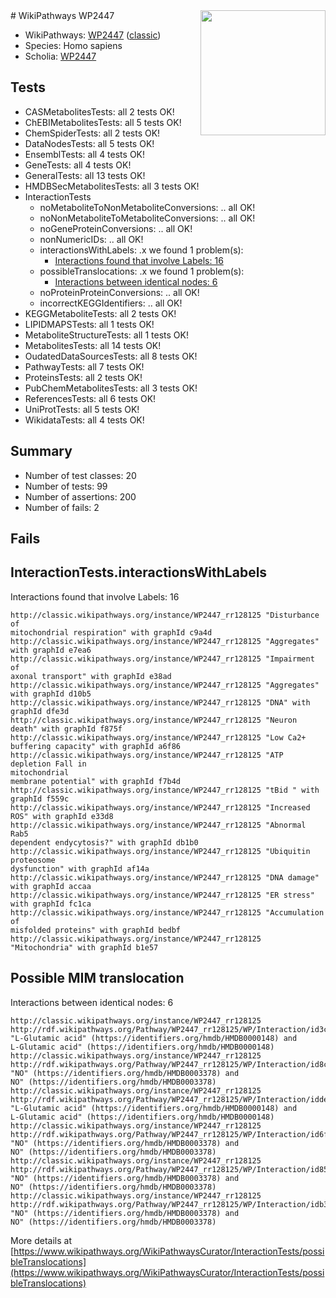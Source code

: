 <img style="float: right; width: 200px" src="https://upload.wikimedia.org/wikipedia/commons/thumb/8/83/Wplogo_with_text_500.png/640px-Wplogo_with_text_500.png" />
# WikiPathways WP2447

* WikiPathways: [WP2447](https://wikipathways.org/pathways/WP2447) ([classic](https://classic.wikipathways.org/instance/WP2447))
* Species: Homo sapiens
* Scholia: [WP2447](https://scholia.toolforge.org/wikipathways/WP2447)
## Tests
* CASMetabolitesTests: all 2 tests OK!
* ChEBIMetabolitesTests: all 5 tests OK!
* ChemSpiderTests: all 2 tests OK!
* DataNodesTests: all 5 tests OK!
* EnsemblTests: all 4 tests OK!
* GeneTests: all 4 tests OK!
* GeneralTests: all 13 tests OK!
* HMDBSecMetabolitesTests: all 3 tests OK!
* InteractionTests
    * noMetaboliteToNonMetaboliteConversions: .. all OK!
    * noNonMetaboliteToMetaboliteConversions: .. all OK!
    * noGeneProteinConversions: .. all OK!
    * nonNumericIDs: .. all OK!
    * interactionsWithLabels: .x we found 1 problem(s):
        * [Interactions found that involve Labels: 16](#fe97a8be)
    * possibleTranslocations: .x we found 1 problem(s):
        * [Interactions between identical nodes: 6](#1c11820b)
    * noProteinProteinConversions: .. all OK!
    * incorrectKEGGIdentifiers: .. all OK!
* KEGGMetaboliteTests: all 2 tests OK!
* LIPIDMAPSTests: all 1 tests OK!
* MetaboliteStructureTests: all 1 tests OK!
* MetabolitesTests: all 14 tests OK!
* OudatedDataSourcesTests: all 8 tests OK!
* PathwayTests: all 7 tests OK!
* ProteinsTests: all 2 tests OK!
* PubChemMetabolitesTests: all 3 tests OK!
* ReferencesTests: all 6 tests OK!
* UniProtTests: all 5 tests OK!
* WikidataTests: all 4 tests OK!


## Summary

* Number of test classes: 20
* Number of tests: 99
* Number of assertions: 200
* Number of fails: 2

## Fails

<a name="fe97a8be" />

## InteractionTests.interactionsWithLabels

Interactions found that involve Labels: 16
```
http://classic.wikipathways.org/instance/WP2447_rr128125 "Disturbance of
mitochondrial respiration" with graphId c9a4d
http://classic.wikipathways.org/instance/WP2447_rr128125 "Aggregates" with graphId e7ea6
http://classic.wikipathways.org/instance/WP2447_rr128125 "Impairment of
axonal transport" with graphId e38ad
http://classic.wikipathways.org/instance/WP2447_rr128125 "Aggregates" with graphId d10b5
http://classic.wikipathways.org/instance/WP2447_rr128125 "DNA" with graphId dfe3d
http://classic.wikipathways.org/instance/WP2447_rr128125 "Neuron death" with graphId f875f
http://classic.wikipathways.org/instance/WP2447_rr128125 "Low Ca2+ buffering capacity" with graphId a6f86
http://classic.wikipathways.org/instance/WP2447_rr128125 "ATP depletion Fall in
mitochondrial
membrane potential" with graphId f7b4d
http://classic.wikipathways.org/instance/WP2447_rr128125 "tBid " with graphId f559c
http://classic.wikipathways.org/instance/WP2447_rr128125 "Increased ROS" with graphId e33d8
http://classic.wikipathways.org/instance/WP2447_rr128125 "Abnormal Rab5
dependent endycytosis?" with graphId db1b0
http://classic.wikipathways.org/instance/WP2447_rr128125 "Ubiquitin proteosome
dysfunction" with graphId af14a
http://classic.wikipathways.org/instance/WP2447_rr128125 "DNA damage" with graphId accaa
http://classic.wikipathways.org/instance/WP2447_rr128125 "ER stress" with graphId fc1ca
http://classic.wikipathways.org/instance/WP2447_rr128125 "Accumulation of
misfolded proteins" with graphId bedbf
http://classic.wikipathways.org/instance/WP2447_rr128125 "Mitochondria" with graphId b1e57
```

<a name="1c11820b" />

## Possible MIM translocation

Interactions between identical nodes: 6
```
http://classic.wikipathways.org/instance/WP2447_rr128125 http://rdf.wikipathways.org/Pathway/WP2447_rr128125/WP/Interaction/id3cd23c9 "L-Glutamic acid" (https://identifiers.org/hmdb/HMDB0000148) and 
L-Glutamic acid" (https://identifiers.org/hmdb/HMDB0000148)
http://classic.wikipathways.org/instance/WP2447_rr128125 http://rdf.wikipathways.org/Pathway/WP2447_rr128125/WP/Interaction/id8c85cf83 "NO" (https://identifiers.org/hmdb/HMDB0003378) and 
NO" (https://identifiers.org/hmdb/HMDB0003378)
http://classic.wikipathways.org/instance/WP2447_rr128125 http://rdf.wikipathways.org/Pathway/WP2447_rr128125/WP/Interaction/idde65c6be "L-Glutamic acid" (https://identifiers.org/hmdb/HMDB0000148) and 
L-Glutamic acid" (https://identifiers.org/hmdb/HMDB0000148)
http://classic.wikipathways.org/instance/WP2447_rr128125 http://rdf.wikipathways.org/Pathway/WP2447_rr128125/WP/Interaction/id6fcdb47 "NO" (https://identifiers.org/hmdb/HMDB0003378) and 
NO" (https://identifiers.org/hmdb/HMDB0003378)
http://classic.wikipathways.org/instance/WP2447_rr128125 http://rdf.wikipathways.org/Pathway/WP2447_rr128125/WP/Interaction/id85aed399 "NO" (https://identifiers.org/hmdb/HMDB0003378) and 
NO" (https://identifiers.org/hmdb/HMDB0003378)
http://classic.wikipathways.org/instance/WP2447_rr128125 http://rdf.wikipathways.org/Pathway/WP2447_rr128125/WP/Interaction/idb3584e45 "NO" (https://identifiers.org/hmdb/HMDB0003378) and 
NO" (https://identifiers.org/hmdb/HMDB0003378)
```

More details at [https://www.wikipathways.org/WikiPathwaysCurator/InteractionTests/possibleTranslocations](https://www.wikipathways.org/WikiPathwaysCurator/InteractionTests/possibleTranslocations)

